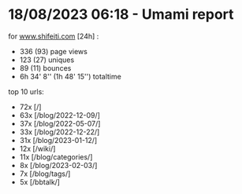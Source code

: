 # 18/08/2023 06:18 - Umami report
for www.shifeiti.com [24h] :

 - 336 (93) page views
 - 123 (27) uniques
 - 89 (11) bounces
 - 6h 34' 8'' (1h 48' 15'') totaltime


top 10 urls:
 - 72x [/]
 - 63x [/blog/2022-12-09/]
 - 37x [/blog/2022-05-07/]
 - 33x [/blog/2022-12-22/]
 - 31x [/blog/2023-01-12/]
 - 12x [/wiki/]
 - 11x [/blog/categories/]
 - 8x [/blog/2023-02-03/]
 - 7x [/blog/tags/]
 - 5x [/bbtalk/]


